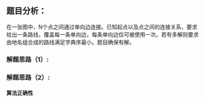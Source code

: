 ## 题目分析：

在一张图中，N个点之间通过单向边连接。已知起点以及点之间的连接关系，要求给出一条路线，覆盖每一条单向边，每条单向边仅可被使用一次。若有多解则要求由地名组合成的路线满足字典序最小。题目确保有解。

### 解题思路（1）:

### 解题思路（2）:

#### 算法正确性

